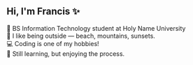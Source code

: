 ## Hi, I'm Francis ✨

🧠 BS Information Technology student at Holy Name University<br/>
🌄 I like being outside — beach, mountains, sunsets.<br/>
💻 Coding is one of my hobbies!<br/>
🌱 Still learning, but enjoying the process. 
